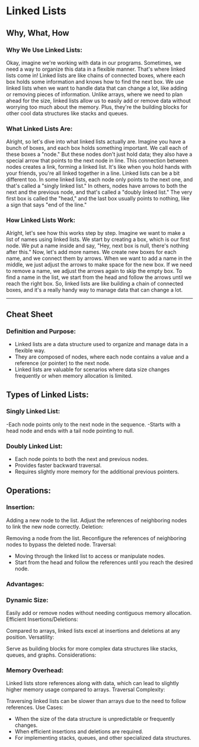 # Linked Lists

## Why, What, How

### Why We Use Linked Lists:

Okay, imagine we're working with data in our programs. Sometimes, we need a way to organize this data in a flexible manner. That's where linked lists come in! Linked lists are like chains of connected boxes, where each box holds some information and knows how to find the next box. We use linked lists when we want to handle data that can change a lot, like adding or removing pieces of information. Unlike arrays, where we need to plan ahead for the size, linked lists allow us to easily add or remove data without worrying too much about the memory. Plus, they're the building blocks for other cool data structures like stacks and queues.




### What Linked Lists Are:

Alright, so let's dive into what linked lists actually are. Imagine you have a bunch of boxes, and each box holds something important. We call each of these boxes a "node." But these nodes don't just hold data; they also have a special arrow that points to the next node in line. This connection between nodes creates a link, forming a linked list. It's like when you hold hands with your friends, you're all linked together in a line. Linked lists can be a bit different too. In some linked lists, each node only points to the next one, and that's called a "singly linked list." In others, nodes have arrows to both the next and the previous node, and that's called a "doubly linked list." The very first box is called the "head," and the last box usually points to nothing, like a sign that says "end of the line."




### How Linked Lists Work:

Alright, let's see how this works step by step. Imagine we want to make a list of names using linked lists. We start by creating a box, which is our first node. We put a name inside and say, "Hey, next box is null, there's nothing after this." Now, let's add more names. We create new boxes for each name, and we connect them by arrows. When we want to add a name in the middle, we just adjust the arrows to make space for the new box. If we need to remove a name, we adjust the arrows again to skip the empty box. To find a name in the list, we start from the head and follow the arrows until we reach the right box. So, linked lists are like building a chain of connected boxes, and it's a really handy way to manage data that can change a lot.

---

## Cheat Sheet

### Definition and Purpose:

- Linked lists are a data structure used to organize and manage data in a flexible way.
- They are composed of nodes, where each node contains a value and a reference (or pointer) to the next node.
- Linked lists are valuable for scenarios where data size changes frequently or when memory allocation is limited.

## Types of Linked Lists:

### Singly Linked List:

-Each node points only to the next node in the sequence.
-Starts with a head node and ends with a tail node pointing to null.

### Doubly Linked List:

- Each node points to both the next and previous nodes.
- Provides faster backward traversal.
- Requires slightly more memory for the additional previous pointers.

## Operations:

### Insertion:

Adding a new node to the list.
Adjust the references of neighboring nodes to link the new node correctly.
Deletion:

Removing a node from the list.
Reconfigure the references of neighboring nodes to bypass the deleted node.
Traversal:

- Moving through the linked list to access or manipulate nodes.
- Start from the head and follow the references until you reach the desired node.

### Advantages:

### Dynamic Size:

Easily add or remove nodes without needing contiguous memory allocation.
Efficient Insertions/Deletions:

Compared to arrays, linked lists excel at insertions and deletions at any position.
Versatility:

Serve as building blocks for more complex data structures like stacks, queues, and graphs.
Considerations:

### Memory Overhead:

Linked lists store references along with data, which can lead to slightly higher memory usage compared to arrays.
Traversal Complexity:

Traversing linked lists can be slower than arrays due to the need to follow references.
Use Cases:

- When the size of the data structure is unpredictable or frequently changes.
- When efficient insertions and deletions are required.
- For implementing stacks, queues, and other specialized data structures.